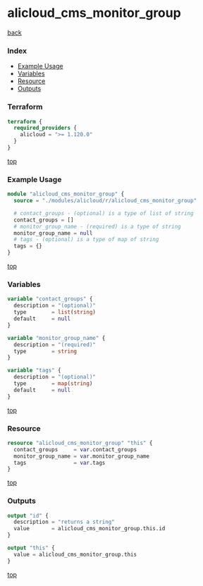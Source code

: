 # alicloud_cms_monitor_group

[back](../alicloud.md)

### Index

- [Example Usage](#example-usage)
- [Variables](#variables)
- [Resource](#resource)
- [Outputs](#outputs)

### Terraform

```terraform
terraform {
  required_providers {
    alicloud = ">= 1.120.0"
  }
}
```

[top](#index)

### Example Usage

```terraform
module "alicloud_cms_monitor_group" {
  source = "./modules/alicloud/r/alicloud_cms_monitor_group"

  # contact_groups - (optional) is a type of list of string
  contact_groups = []
  # monitor_group_name - (required) is a type of string
  monitor_group_name = null
  # tags - (optional) is a type of map of string
  tags = {}
}
```

[top](#index)

### Variables

```terraform
variable "contact_groups" {
  description = "(optional)"
  type        = list(string)
  default     = null
}

variable "monitor_group_name" {
  description = "(required)"
  type        = string
}

variable "tags" {
  description = "(optional)"
  type        = map(string)
  default     = null
}
```

[top](#index)

### Resource

```terraform
resource "alicloud_cms_monitor_group" "this" {
  contact_groups     = var.contact_groups
  monitor_group_name = var.monitor_group_name
  tags               = var.tags
}
```

[top](#index)

### Outputs

```terraform
output "id" {
  description = "returns a string"
  value       = alicloud_cms_monitor_group.this.id
}

output "this" {
  value = alicloud_cms_monitor_group.this
}
```

[top](#index)